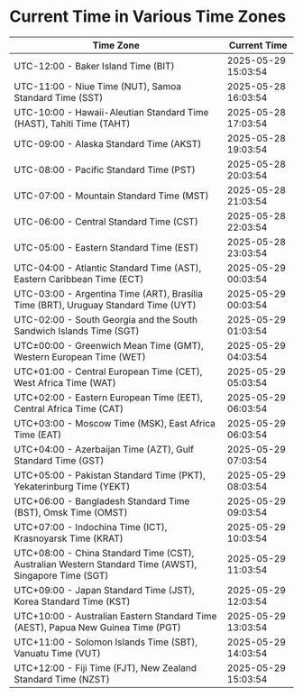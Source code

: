 # Current Time in Various Time Zones

| Time Zone | Current Time |
|-----------|--------------|
| UTC-12:00 - Baker Island Time (BIT) | 2025-05-29 15:03:54 |
| UTC-11:00 - Niue Time (NUT), Samoa Standard Time (SST) | 2025-05-28 16:03:54 |
| UTC-10:00 - Hawaii-Aleutian Standard Time (HAST), Tahiti Time (TAHT) | 2025-05-28 17:03:54 |
| UTC-09:00 - Alaska Standard Time (AKST) | 2025-05-28 19:03:54 |
| UTC-08:00 - Pacific Standard Time (PST) | 2025-05-28 20:03:54 |
| UTC-07:00 - Mountain Standard Time (MST) | 2025-05-28 21:03:54 |
| UTC-06:00 - Central Standard Time (CST) | 2025-05-28 22:03:54 |
| UTC-05:00 - Eastern Standard Time (EST) | 2025-05-28 23:03:54 |
| UTC-04:00 - Atlantic Standard Time (AST), Eastern Caribbean Time (ECT) | 2025-05-29 00:03:54 |
| UTC-03:00 - Argentina Time (ART), Brasília Time (BRT), Uruguay Standard Time (UYT) | 2025-05-29 00:03:54 |
| UTC-02:00 - South Georgia and the South Sandwich Islands Time (SGT) | 2025-05-29 01:03:54 |
| UTC±00:00 - Greenwich Mean Time (GMT), Western European Time (WET) | 2025-05-29 04:03:54 |
| UTC+01:00 - Central European Time (CET), West Africa Time (WAT) | 2025-05-29 05:03:54 |
| UTC+02:00 - Eastern European Time (EET), Central Africa Time (CAT) | 2025-05-29 06:03:54 |
| UTC+03:00 - Moscow Time (MSK), East Africa Time (EAT) | 2025-05-29 06:03:54 |
| UTC+04:00 - Azerbaijan Time (AZT), Gulf Standard Time (GST) | 2025-05-29 07:03:54 |
| UTC+05:00 - Pakistan Standard Time (PKT), Yekaterinburg Time (YEKT) | 2025-05-29 08:03:54 |
| UTC+06:00 - Bangladesh Standard Time (BST), Omsk Time (OMST) | 2025-05-29 09:03:54 |
| UTC+07:00 - Indochina Time (ICT), Krasnoyarsk Time (KRAT) | 2025-05-29 10:03:54 |
| UTC+08:00 - China Standard Time (CST), Australian Western Standard Time (AWST), Singapore Time (SGT) | 2025-05-29 11:03:54 |
| UTC+09:00 - Japan Standard Time (JST), Korea Standard Time (KST) | 2025-05-29 12:03:54 |
| UTC+10:00 - Australian Eastern Standard Time (AEST), Papua New Guinea Time (PGT) | 2025-05-29 13:03:54 |
| UTC+11:00 - Solomon Islands Time (SBT), Vanuatu Time (VUT) | 2025-05-29 14:03:54 |
| UTC+12:00 - Fiji Time (FJT), New Zealand Standard Time (NZST) | 2025-05-29 15:03:54 |

